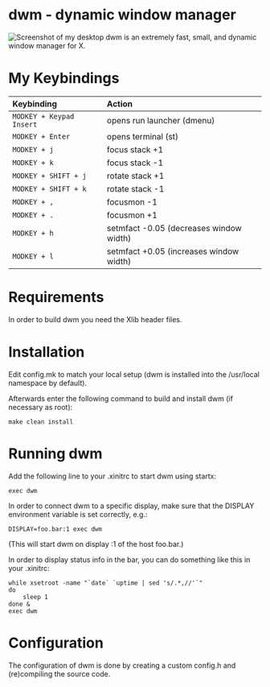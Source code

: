# dwm - dynamic window manager

![Screenshot of my desktop](https://gitlab.com/dwt1/dotfiles/raw/master/.screenshots/dotfiles04.png) 
dwm is an extremely fast, small, and dynamic window manager for X.

# My Keybindings

| Keybinding | Action |
| :--- | :--- |
| `MODKEY + Keypad Insert` | opens run launcher (dmenu) |
| `MODKEY + Enter` | opens terminal (st) |
| `MODKEY + j` | focus stack +1 |
| `MODKEY + k` | focus stack -1 |
| `MODKEY + SHIFT + j` | rotate stack +1 |
| `MODKEY + SHIFT + k` | rotate stack -1 |
| `MODKEY + ,` | focusmon -1 |
| `MODKEY + .` | focusmon +1 |
| `MODKEY + h` | setmfact -0.05 (decreases window width) |
| `MODKEY + l` | setmfact +0.05 (increases window width) |

# Requirements

In order to build dwm you need the Xlib header files.


# Installation

Edit config.mk to match your local setup (dwm is installed into
the /usr/local namespace by default).

Afterwards enter the following command to build and install dwm (if
necessary as root):

    make clean install


# Running dwm

Add the following line to your .xinitrc to start dwm using startx:

    exec dwm

In order to connect dwm to a specific display, make sure that
the DISPLAY environment variable is set correctly, e.g.:

    DISPLAY=foo.bar:1 exec dwm

(This will start dwm on display :1 of the host foo.bar.)

In order to display status info in the bar, you can do something
like this in your .xinitrc:

    while xsetroot -name "`date` `uptime | sed 's/.*,//'`"
    do
    	sleep 1
    done &
    exec dwm


# Configuration

The configuration of dwm is done by creating a custom config.h
and (re)compiling the source code.
